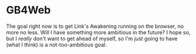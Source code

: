 # GB4Web

The goal right now is to get Link's Awakening running on the browser, no more no less. Will I have something more
ambitious in the future? I hope so, but I _really_ don't want to get ahead of myself, so I'm just going to have (what I
think) is a not-too-ambitious goal.

